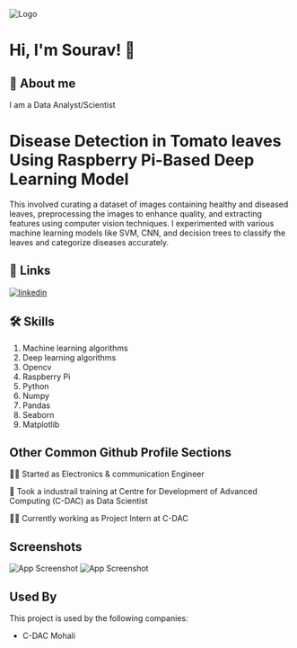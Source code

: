 
![Logo](https://www.southernliving.com/thmb/rBfne0seHXhlKd4ycde4MaL3NaI=/750x0/filters:no_upscale():max_bytes(150000):strip_icc():format(webp)/GettyImages-1252859386-09db3b97e7fb400fb7886ae52ae10ac2.jpg)


# Hi, I'm Sourav! 👋


## 🚀 About me
I am a Data Analyst/Scientist


# Disease Detection in Tomato leaves Using Raspberry Pi-Based Deep Learning Model

This involved curating a dataset of images containing healthy and diseased leaves, preprocessing the images to enhance quality, and extracting features using computer vision techniques. I experimented with various machine learning models like SVM, CNN, and decision trees to classify the leaves and categorize diseases accurately.


## 🔗 Links

[![linkedin](https://img.shields.io/badge/linkedin-0A66C2?style=for-the-badge&logo=linkedin&logoColor=white)](https://www.linkedin.com/in/sourav-verma-bbb65b1a5/)



## 🛠 Skills
1. Machine learning algorithms
2. Deep learning algorithms
3. Opencv
4. Raspberry Pi
5. Python
6. Numpy
7. Pandas
8. Seaborn
9. Matplotlib



## Other Common Github Profile Sections
👩‍💻 Started as Electronics & communication Engineer

🧠 Took a industrail training at Centre for Development of Advanced Computing (C-DAC) as Data Scientist

👯‍♀️ Currently working as Project Intern at C-DAC




## Screenshots

![App Screenshot](https://github.com/souhacks/Tomato_detection_disease/blob/main/Screenshot%202024-03-17%20222740.png?raw=true)
![App Screenshot](https://github.com/souhacks/Tomato_detection_disease/blob/main/Screenshot%202024-03-17%20231745.png?raw=true)


## Used By

This project is used by the following companies:

- C-DAC Mohali


